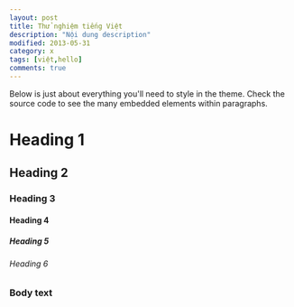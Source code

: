 ```yaml
---
layout: post
title: Thử nghiệm tiếng Việt
description: "Nội dung description"
modified: 2013-05-31
category: x
tags: [việt,hello]
comments: true  
---
```


Below is just about everything you'll need to style in the theme. Check the source code to see the many embedded elements within paragraphs.

# Heading 1

## Heading 2

### Heading 3

#### Heading 4

##### Heading 5

###### Heading 6

### Body text
